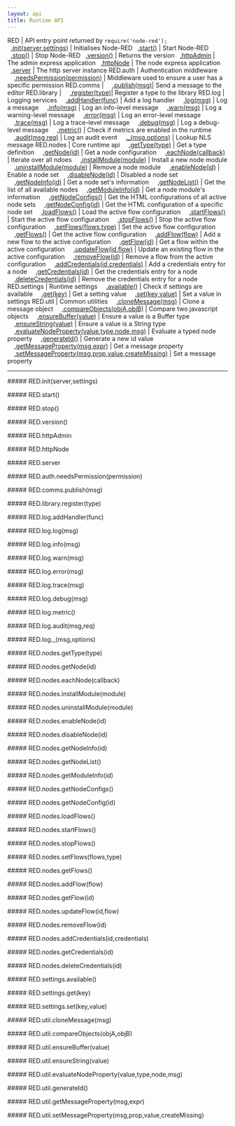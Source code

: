 ```yaml
---
layout: api
title: Runtime API
---
```


RED          | API entry point returned by `require('node-red');`
&nbsp;&nbsp;[.init(server,settings)](#init)      | Initialises Node-RED
&nbsp;&nbsp;[.start()](#start)                   | Start Node-RED
&nbsp;&nbsp;[.stop()](#stop)                     | Stop Node-RED
&nbsp;&nbsp;[.version()](#version)               | Returns the version
&nbsp;&nbsp;[.httpAdmin](#httpAdmin)             | The admin express application
&nbsp;&nbsp;[.httpNode](#httpNode)               | The node express application
&nbsp;&nbsp;[.server](#server)                   | The http server instance
RED.auth     | Authentication middleware
&nbsp;&nbsp;&nbsp;&nbsp;[.needsPermission(permission)](#needsPermission) | Middleware used to ensure a user has a specific permission
RED.comms    |
&nbsp;&nbsp;&nbsp;&nbsp;[.publish(msg)](#publish)| Send a message to the editor
RED.library  |
&nbsp;&nbsp;&nbsp;&nbsp;[.register(type)](#register)| Register a type to the library
RED.log      | Logging services
&nbsp;&nbsp;&nbsp;&nbsp;[.addHandler(func)](#addHandler) | Add a log handler
&nbsp;&nbsp;&nbsp;&nbsp;[.log(msg)](#log)                | Log a message
&nbsp;&nbsp;&nbsp;&nbsp;[.info(msg)](#info)              | Log an info-level message
&nbsp;&nbsp;&nbsp;&nbsp;[.warn(msg)](#warn)              | Log a warning-level message
&nbsp;&nbsp;&nbsp;&nbsp;[.error(msg)](#error)            | Log an error-level message
&nbsp;&nbsp;&nbsp;&nbsp;[.trace(msg)](#trace)            | Log a trace-level message
&nbsp;&nbsp;&nbsp;&nbsp;[.debug(msg)](#debug)            | Log a debug-level message
&nbsp;&nbsp;&nbsp;&nbsp;[.metric()](#m\etric)             | Check if metrics are enabled in the runtime
&nbsp;&nbsp;&nbsp;&nbsp;[.audit(msg,req)](#audit)        | Log an audit event
&nbsp;&nbsp;&nbsp;&nbsp;[._(msg,options)](#nls)          | Lookup NLS message
RED.nodes    | Core runtime api
&nbsp;&nbsp;&nbsp;&nbsp;[.getType(type)](#getType)       | Get a type definition
&nbsp;&nbsp;&nbsp;&nbsp;[.getNode(id)](#getNode)         | Get a node configuration
&nbsp;&nbsp;&nbsp;&nbsp;[.eachNode(callback)](#eachNode) | Iterate over all ndoes
&nbsp;&nbsp;&nbsp;&nbsp;[.installModule(module)](#installModule)     | Install a new node module
&nbsp;&nbsp;&nbsp;&nbsp;[.uninstallModule(module)](#uninstallModule) | Remove a node module
&nbsp;&nbsp;&nbsp;&nbsp;[.enableNode(id)](#enableNode)   | Enable a node set
&nbsp;&nbsp;&nbsp;&nbsp;[.disableNode(id)](#disableNode) | Disabled a node set
&nbsp;&nbsp;&nbsp;&nbsp;[.getNodeInfo(id)](#getNodeInfo) | Get a node set's information
&nbsp;&nbsp;&nbsp;&nbsp;[.getNodeList()](#getNodeList)   | Get the list of all available nodes
&nbsp;&nbsp;&nbsp;&nbsp;[.getModuleInfo(id)](#getModuleInfo) | Get a node module's information
&nbsp;&nbsp;&nbsp;&nbsp;[.getNodeConfigs()](#getNodeConfigs) | Get the HTML configurations of all active node sets
&nbsp;&nbsp;&nbsp;&nbsp;[.getNodeConfig(id)](#getNodeConfig) | Get the HTML configuration of a specific node set
&nbsp;&nbsp;&nbsp;&nbsp;[.loadFlows()](#loadFlows)       | Load the active flow configuration
&nbsp;&nbsp;&nbsp;&nbsp;[.startFlows()](#startFlows)     | Start the active flow configuration
&nbsp;&nbsp;&nbsp;&nbsp;[.stopFlows()](#stopFlows)       | Stop the active flow configuration
&nbsp;&nbsp;&nbsp;&nbsp;[.setFlows(flows,type)](#setFlows)   | Set the active flow configuration
&nbsp;&nbsp;&nbsp;&nbsp;[.getFlows()](#getFlows)         | Get the active flow configuration
&nbsp;&nbsp;&nbsp;&nbsp;[.addFlow(flow)](#addFlow)       | Add a new flow to the active configuration
&nbsp;&nbsp;&nbsp;&nbsp;[.getFlow(id)](#getFlow)         | Get a flow within the active configuration
&nbsp;&nbsp;&nbsp;&nbsp;[.updateFlow(id,flow)](#updateFlow)  | Update an existing flow in the active configuration
&nbsp;&nbsp;&nbsp;&nbsp;[.removeFlow(id)](#removeFlow)   | Remove a flow from the active configuration
&nbsp;&nbsp;&nbsp;&nbsp;[.addCredentials(id,credentials)](#addCredentials) | Add a credentials entry for a node
&nbsp;&nbsp;&nbsp;&nbsp;[.getCredentials(id)](#getCredentials)             | Get the credentials entry for a node
&nbsp;&nbsp;&nbsp;&nbsp;[.deleteCredentials(id)](#deleteCredentials)       | Remove the credentials entry for a node
RED.settings | Runtime settings
&nbsp;&nbsp;&nbsp;&nbsp;[.available()](#available)    | Check if settings are available
&nbsp;&nbsp;&nbsp;&nbsp;[.get(key)](#get)             | Get a setting value
&nbsp;&nbsp;&nbsp;&nbsp;[.set(key,value)](#set)       | Set a value in settings
RED.util     | Common utilities
&nbsp;&nbsp;&nbsp;&nbsp;[.cloneMessage(msg)](#cloneMessage)           | Clone a message object
&nbsp;&nbsp;&nbsp;&nbsp;[.compareObjects(objA,objB)](#compareObjects) | Compare two javascript objects
&nbsp;&nbsp;&nbsp;&nbsp;[.ensureBuffer(value)](#ensureBuffer)         | Ensure a value is a Buffer type
&nbsp;&nbsp;&nbsp;&nbsp;[.ensureString(value)](#ensureString)         | Ensure a value is a String type
&nbsp;&nbsp;&nbsp;&nbsp;[.evaluateNodeProperty(value,type,node,msg)](#evaluateNodeProperty) | Evaluate a typed node property
&nbsp;&nbsp;&nbsp;&nbsp;[.generateId()](#generateId)                  | Generate a new id value
&nbsp;&nbsp;&nbsp;&nbsp;[.getMessageProperty(msg,expr)](#getMessageProperty)                | Get a message property
&nbsp;&nbsp;&nbsp;&nbsp;[.setMessageProperty(msg,prop,value,createMissing)](#setMessageProperty) | Set a message property

---

#####<a name="init"></a> RED.init(server,settings)

#####<a name="start"></a> RED.start()

#####<a name="stop"></a> RED.stop()

#####<a name="version"></a> RED.version()

#####<a name="httpAdmin"></a> RED.httpAdmin

#####<a name="httpNode"></a> RED.httpNode

#####<a name="server"></a> RED.server

#####<a name="needsPermission"></a> RED.auth.needsPermission(permission)

#####<a name="publish"></a> RED.comms.publish(msg)

#####<a name="register"></a> RED.library.register(type)

#####<a name="addHandler"></a> RED.log.addHandler(func)

#####<a name="log"></a> RED.log.log(msg)

#####<a name="info"></a> RED.log.info(msg)

#####<a name="warn"></a> RED.log.warn(msg)

#####<a name="error"></a> RED.log.error(msg)

#####<a name="trace"></a> RED.log.trace(msg)

#####<a name="debug"></a> RED.log.debug(msg)

#####<a name="metric"></a> RED.log.metric()

#####<a name="audit"></a> RED.log.audit(msg,req)

#####<a name="nls"></a> RED.log.\_(msg,options)

#####<a name="getType"></a> RED.nodes.getType(type)

#####<a name="getNode"></a> RED.nodes.getNode(id)

#####<a name="eachNode"></a> RED.nodes.eachNode(callback)

#####<a name="installModule"></a> RED.nodes.installModule(module)

#####<a name="uninstallModule"></a> RED.nodes.uninstallModule(module)

#####<a name="enableNode"></a> RED.nodes.enableNode(id)

#####<a name="disableNode"></a> RED.nodes.disableNode(id)

#####<a name="getNodeInfo"></a> RED.nodes.getNodeInfo(id)

#####<a name="getNodeList"></a> RED.nodes.getNodeList()

#####<a name="getModuleInfo"></a> RED.nodes.getModuleInfo(id)

#####<a name="getNodeConfigs"></a> RED.nodes.getNodeConfigs()

#####<a name="getNodeConfig"></a> RED.nodes.getNodeConfig(id)

#####<a name="loadFlows"></a> RED.nodes.loadFlows()

#####<a name="startFlows"></a> RED.nodes.startFlows()

#####<a name="stopFlows"></a> RED.nodes.stopFlows()

#####<a name="setFlows"></a> RED.nodes.setFlows(flows,type)

#####<a name="getFlows"></a> RED.nodes.getFlows()

#####<a name="addFlow"></a> RED.nodes.addFlow(flow)

#####<a name="getFlow"></a> RED.nodes.getFlow(id)

#####<a name="updateFlow"></a> RED.nodes.updateFlow(id,flow)

#####<a name="removeFlow"></a> RED.nodes.removeFlow(id)

#####<a name="addCredentials"></a> RED.nodes.addCredentials(id,credentials)

#####<a name="getCredentials"></a> RED.nodes.getCredentials(id)

#####<a name="deleteCredentials"></a> RED.nodes.deleteCredentials(id)

#####<a name="available"></a> RED.settings.available()

#####<a name="get"></a> RED.settings.get(key)

#####<a name="set"></a> RED.settings.set(key,value)

#####<a name="cloneMessage"></a> RED.util.cloneMessage(msg)

#####<a name="compareObjects"></a> RED.util.compareObjects(objA,objB)

#####<a name="ensureBuffer"></a> RED.util.ensureBuffer(value)

#####<a name="ensureString"></a> RED.util.ensureString(value)

#####<a name="evaluateNodeProperty"></a> RED.util.evaluateNodeProperty(value,type,node,msg)

#####<a name="generateId"></a> RED.util.generateId()

#####<a name="getMessageProperty"></a> RED.util.getMessageProperty(msg,expr)

#####<a name="setMessageProperty"></a> RED.util.setMessageProperty(msg,prop,value,createMissing)
